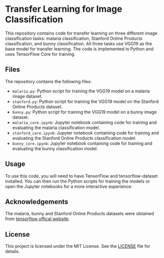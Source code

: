 # Transfer Learning for Image Classification

This repository contains code for transfer learning on three different image classification tasks: malaria classification, Stanford Online Products classification, and bunny classification. All three tasks use VGG19 as the base model for transfer learning. The code is implemented in Python and uses TensorFlow Core for training.

## Files

The repository contains the following files:

- `malaria.py`: Python script for training the VGG19 model on a malaria image dataset.
- `stanford.py`: Python script for training the VGG19 model on the Stanford Online Products dataset.
- `bunny.py`: Python script for training the VGG19 model on a bunny image dataset.
- `malaria_core.ipynb`: Jupyter notebook containing code for training and evaluating the malaria classification model.
- `stanford_core.ipynb`: Jupyter notebook containing code for training and evaluating the Stanford Online Products classification model.
- `bunny_core.ipynb`: Jupyter notebook containing code for training and evaluating the bunny classification model.

## Usage

To use this code, you will need to have TensorFlow and tensorflow-dataset installed. You can then run the Python scripts for training the models or open the Jupyter notebooks for a more interactive experience.

## Acknowledgements

The malaria, bunny  and Stanford Online Products datasets were obtained from [tensorflow offical website](https://www.tensorflow.org/datasets/catalog/).

## License

This project is licensed under the MIT License. See the [LICENSE](LICENSE) file for details.
